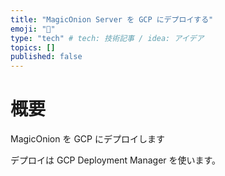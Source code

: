 ```yaml
---
title: "MagicOnion Server を GCP にデプロイする"
emoji: "🕌"
type: "tech" # tech: 技術記事 / idea: アイデア
topics: []
published: false
---
```


# 概要
MagicOnion を GCP にデプロイします

デプロイは GCP Deployment Manager を使います。
